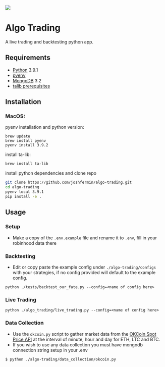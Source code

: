 ![](https://media.giphy.com/media/v18xOnxDRt8aI/giphy.gif)

# Algo Trading

A live trading and backtesting python app.

## Requirements

* [Python](https://www.python.org/) 3.9.1
* [pyenv](https://github.com/pyenv/pyenv)
* [MongoDB](http://www.mongodb.org/) 3.2
* [talib prerequisites](https://mrjbq7.github.io/ta-lib/install.html)

## Installation

### MacOS: 

pyenv installation and python version:
```
brew update
brew install pyenv
pyenv install 3.9.2
```

install ta-lib:
```
brew install ta-lib
```

install python dependencies and clone repo
```sh
git clone https://github.com/joshfermin/algo-trading.git
cd algo-trading
pyenv local 3.9.1
pip install -e .
```

## Usage
### Setup
- Make a copy of the `.env.example` file and rename it to `.env`, fill in your robinhood data there

### Backtesting
- Edit or copy paste the example config under `./algo-trading/configs` with your strategies, if no config provided will default to the example config.
```
python ./tests/backtest_our_fate.py --config=<name of config here>
```

### Live Trading
```
python ./algo_trading/live_trading.py --config=<name of config here>
```

### Data Collection
- Use the `okcoin.py` script to gather market data from the [OKCoin Spot Price API](https://www.okcoin.com/about/rest_api.do) at the interval of minute, hour and day for ETH, LTC and BTC.
- If you wish to use any data collection you must have mongodb connection string setup in your .env
```sh
$ python ./algo-trading/data_collection/okcoin.py
```
